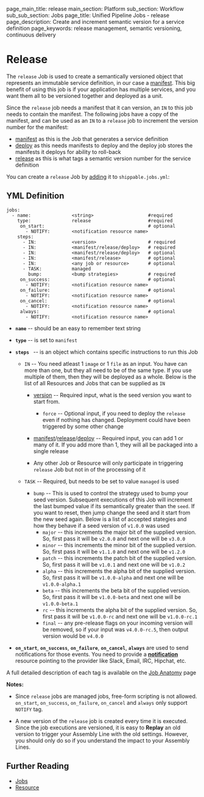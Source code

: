 page_main_title: release
main_section: Platform
sub_section: Workflow
sub_sub_section: Jobs
page_title: Unified Pipeline Jobs - release
page_description: Create and increment semantic version for a service definition
page_keywords: release management, semantic versioning, continuous delivery

# Release

The `release` Job is used to create a semantically versioned object that represents an immutable service definition, in our case a [manifest](/platform/workflow/job/manifest). This big benefit of using this job is if your application has multiple services, and you want them all to be versioned together and deployed as a unit.


Since the `release` job needs a manifest that it can version, an `IN` to this job needs to contain the manifest. The following jobs have a copy of the manifest, and can be used as an `IN` to a `release` job to increment the version number for the manifest:

* [manifest](/platform/workflow/job/manifest) as this is the Job that generates a service definition
* [deploy](/platform/workflow/job/deploy) as this needs manifests to deploy and the deploy job stores the manifests it deploys for ability to roll-back
* [release](/platform/workflow/job/release) as this is what tags a semantic version number for the service definition


You can create a `release` Job by [adding](/platform/tutorial/workflow/howto-crud-job#adding) it to `shippable.jobs.yml`:

## YML Definition

```
jobs:
  - name: 				<string>					#required
    type: 				release		  				#required
	 on_start:										# optional
	   - NOTIFY: 		<notification resource name>
    steps:
      - IN: 			<version>					# required
      - IN: 			<manifest/release/deploy> 	# required
      - IN: 			<manifest/release/deploy> 	# optional
      - IN: 			<manifest/release> 			# optional
      - IN: 			<any job or resource>  		# optional
      - TASK: 			managed
        bump:			<bump strategies> 			# required
	 on_success:									# optional
	   - NOTIFY: 		<notification resource name>
	 on_failure:									# optional
	   - NOTIFY: 		<notification resource name>
	 on_cancel:										# optional
	   - NOTIFY: 		<notification resource name>
	 always:										# optional
	   - NOTIFY:		<notification resource name>
```

* **`name`** -- should be an easy to remember text string

* **`type`** -- is set to `manifest`

* **`steps `** -- is an object which contains specific instructions to run this Job
	* `IN` -- You need atleast 1 `image` or 1 `file` as an input. You have can more than one, but they all need to be of the same type. If you use multiple of them, then they will be deployed as a whole. Below is the list of all Resources and Jobs that can be supplied as `IN`
		* [version]() -- Required input, what is the seed version you want to start from.
			* `force` -- Optional input, if you need to deploy the `release` even if nothing has changed. Deployment could have been triggered by some other change		
		* [manifest](/platform/workflow/job/manifest)/[release](/platform/workflow/job/release)/[deploy](/platform/workflow/job/deploy) -- Required input, you can add 1 or many of it. If you add more than 1, they will all be packaged into a single release

		* Any other Job or Resource will only participate in triggering `release` Job but not in of the processing of it

	* `TASK` -- Required, but needs to be set to value `managed` is used
		* `bump` -- This is used to control the strategy used to bump your seed version. Subsequent executions of this Job will increment the last bumped value if its semantically greater than the `seed`. If you want to reset, then jump change the seed and it start from the new seed again. Below is a list of accepted stategies and how they behave if a seed version of `v1.0.0` was used
			* `major` -- this increments the major bit of the supplied version. So, first pass it will be `v2.0.0` and next one will be `v3.0.0`
			* `minor` -- this increments the minor bit of the supplied version. So, first pass it will be `v1.1.0` and next one will be `v1.2.0`
			* `patch` -- this increments the patch bit of the supplied version. So, first pass it will be `v1.0.1` and next one will be `v1.0.2`
			* `alpha` -- this increments the alpha bit of the supplied version. So, first pass it will be `v1.0.0-alpha` and next one will be `v1.0.0-alpha.1`
			* `beta` -- this increments the beta bit of the supplied version. So, first pass it will be `v1.0.0-beta` and next one will be `v1.0.0-beta.1`
			* `rc` -- this increments the alpha bit of the supplied version. So, first pass it will be `v1.0.0-rc` and next one will be `v1.0.0-rc.1`
			* `final` -- any pre-release flags on your incoming version will be removed, so if your input was `v4.0.0-rc.5`, then output version would be `v4.0.0`

* **`on_start`**, **`on_success`**, **`on_failure`**, **`on_cancel`**, **`always`** are used to send notifications for those events. You need to provide a [**notification**](/platform/workflow/resource/notification) resource pointing to the provider like Slack, Email, IRC, Hipchat, etc.

A full detailed description of each tag is available on the [Job Anatomy](/platform/tutorial/workflow/shippable-jobs-yml) page

**Notes:**

- Since `release` jobs are managed jobs, free-form scripting is not allowed. `on_start`, `on_success`, `on_failure`, `on_cancel` and `always` only support `NOTIFY` tag.

- A new version of the `release` job is created every time it is executed. Since the job executions are versioned, it is easy to **Replay** an old version to trigger your Assembly Line with the old settings. However, you should only do so if you understand the impact to your Assembly Lines.

## Further Reading
* [Jobs](/platform/workflow/job/overview)
* [Resource](/platform/workflow/resource/overview)
